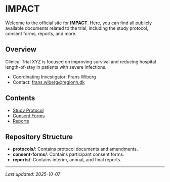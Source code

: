 # IMPACT

Welcome to the official site for **IMPACT**. Here, you can find all publicly available documents related to the trial, including the study protocol, consent forms, reports, and more.

## Overview

Clinical Trial XYZ is focused on improving survival and reducing hospital length-of-stay in patients with severe infections.  

- Coordinating Investigator: Frans Wiberg
- Contact: frans.wiberg@regionh.dk

## Contents

- [Study Protocol](protocol/index.md)
- [Consent Forms](consent-forms/consent-form-v1.pdf)
- [Reports](reports/interim-report.pdf)

## Repository Structure

- **protocols/**: Contains protocol documents and amendments.
- **consent-forms/**: Contains participant consent forms.
- **reports/**: Contains interim, annual, and final reports.

---

_Last updated: 2025-10-07_

